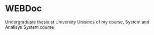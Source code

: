 # WEBDoc
Undergraduate thesis at University Unisinos of my course, System and Analisys System course
